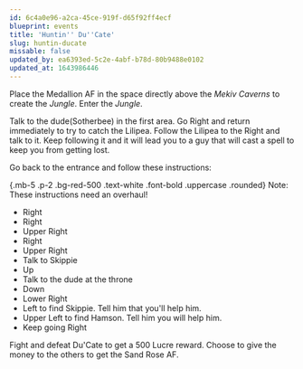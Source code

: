 ```yaml
---
id: 6c4a0e96-a2ca-45ce-919f-d65f92ff4ecf
blueprint: events
title: 'Huntin'' Du''Cate'
slug: huntin-ducate
missable: false
updated_by: ea6393ed-5c2e-4abf-b78d-80b9488e0102
updated_at: 1643986446
---
```

Place the Medallion AF in the space directly above the *Mekiv Caverns* to create the *Jungle*. Enter the *Jungle*.

Talk to the dude(Sotherbee) in the first area. Go Right and return immediately to try to catch the Lilipea. Follow the Lilipea to the Right and talk to it. Keep following it and it will lead you to a guy that will cast a spell to keep you from getting lost.

Go back to the entrance and follow these instructions:

{.mb-5 .p-2 .bg-red-500 .text-white .font-bold .uppercase .rounded}
Note: These instructions need an overhaul!

* Right
* Right
* Upper Right
* Right
* Upper Right
* Talk to Skippie
* Up
* Talk to the dude at the throne
* Down
* Lower Right
* Left to find Skippie. Tell him that you'll help him.
* Upper Left to find Hamson. Tell him you will help him.
* Keep going Right

Fight and defeat Du'Cate to get a 500 Lucre reward. Choose to give the money to the others to get the Sand Rose AF.